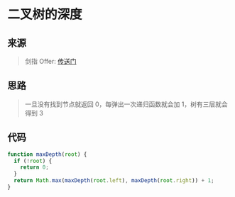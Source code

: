 # 二叉树的深度

## 来源

> 剑指 Offer: [传送门](https://leetcode-cn.com/problems/er-cha-shu-de-shen-du-lcof/)

## 思路

> 一旦没有找到节点就返回 0，每弹出一次递归函数就会加 1，树有三层就会得到 3

## 代码

```js
function maxDepth(root) {
  if (!root) {
    return 0;
  }
  return Math.max(maxDepth(root.left), maxDepth(root.right)) + 1;
}
```
